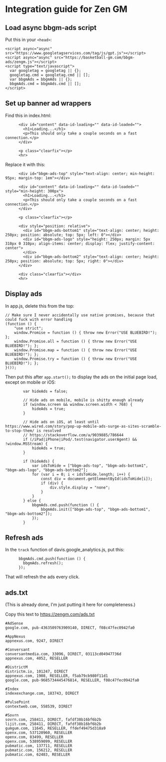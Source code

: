 # Integration guide for Zen GM

## Load async bbgm-ads script

Put this in your `<head>`:

    <script async="async" src="https://www.googletagservices.com/tag/js/gpt.js"></script>
    <script async="async" src="https://basketball-gm.com/bbgm-ads/zengm.js"></script>
    <script type="text/javascript">
      var googletag = googletag || {};
      googletag.cmd = googletag.cmd || [];
      var bbgmAds = bbgmAds || {};
      bbgmAds.cmd = bbgmAds.cmd || [];
    </script>

## Set up banner ad wrappers

Find this in index.html:

          <div id="content" data-id-loading="" data-id-loaded="">
            <h1>Loading...</h1>
            <p>This should only take a couple seconds on a fast connection.</p>
          </div>

          <p class="clearfix"></p>
          <hr>

Replace it with this:

          <div id="bbgm-ads-top" style="text-align: center; min-height: 95px; margin-top: 1em"></div>

          <div id="content" data-id-loading="" data-id-loaded="" style="min-height: 300px">
            <h1>Loading...</h1>
            <p>This should only take a couple seconds on a fast connection.</p>
          </div>

          <p class="clearfix"></p>

          <div style="position: relative">
            <div id="bbgm-ads-bottom1" style="text-align: center; height: 250px; position: absolute; top: 5px; left: 0"></div>
            <div id="bbgm-ads-logo" style="height: 250px; margin: 5px 310px 0 310px; align-items: center; display: flex; justify-content: center">
            </div>
            <div id="bbgm-ads-bottom2" style="text-align: center; height: 250px; position: absolute; top: 5px; right: 0"></div>
          </div>

          <div class="clearfix"></div>
          <hr>

## Display ads

In app.js, delete this from the top:

    // Make sure I never accidentally use native promises, because that could fuck with error handling
    (function () {
        "use strict";
        window.Promise = function () { throw new Error("USE BLUEBIRD!"); };
        window.Promise.all = function () { throw new Error("USE BLUEBIRD!"); };
        window.Promise.map = function () { throw new Error("USE BLUEBIRD!"); };
        window.Promise.try = function () { throw new Error("USE BLUEBIRD!"); };
    }());

Then put this after `app.start();` to display the ads on the initial page load, except on mobile or iOS:

            var hideAds = false;

            // Hide ads on mobile, mobile is shitty enough already
            if (window.screen && window.screen.width < 768) {
                hideAds = true;
            }

            // Hide ads on iOS, at least until https://www.wired.com/story/pop-up-mobile-ads-surge-as-sites-scramble-to-stop-them/ is resolved
            // https://stackoverflow.com/a/9039885/786644
            if (/iPad|iPhone|iPod/.test(navigator.userAgent) && !window.MSStream) {
                hideAds = true;
            }

            if (hideAds) {
                var idsToHide = ["bbgm-ads-top", "bbgm-ads-bottom1", "bbgm-ads-logo", "bbgm-ads-bottom2"];
                for (var i = 0; i < idsToHide.length; i++) {
                    const div = document.getElementById(idsToHide[i]);
                    if (div) {
                        div.style.display = "none";
                    }
                }
            } else {
                bbgmAds.cmd.push(function () {
                    bbgmAds.init(["bbgm-ads-top", "bbgm-ads-bottom1", "bbgm-ads-bottom2"]);
                });
            }

## Refresh ads

In the `track` function of davis.google_analytics.js, put this:

          bbgmAds.cmd.push(function () {
            bbgmAds.refresh();
          });

That will refresh the ads every click.

## ads.txt

(This is already done, I'm just putting it here for completeness.)

Copy this text to https://zengm.com/ads.txt

    #AdSense
    google.com, pub-4363509763909140, DIRECT, f08c47fec0942fa0

    #AppNexus
    appnexus.com, 9247, DIRECT

    #Conversant
    conversantmedia.com, 33096, DIRECT, 03113cd04947736d
    appnexus.com, 4052, RESELLER

    #DistrictM
    districtm.io, 101247, DIRECT
    appnexus.com, 1908, RESELLER, f5ab79cb980f11d1
    google.com, pub-9685734445476814, RESELLER, f08c47fec0942fa0

    #Index
    indexexchange.com, 183743, DIRECT

    #PulsePoint
    contextweb.com, 558539, DIRECT

    #Sovrn
    sovrn.com, 258411, DIRECT, fafdf38b16bf6b2b
    lijit.com, 258411, DIRECT, fafdf38b16bf6b2b
    gumgum.com, 11645, RESELLER, ffdef49475d318a9
    openx.com, 537120960, RESELLER
    openx.com, 83499, RESELLER
    openx.com, 538959099, RESELLER
    pubmatic.com, 137711, RESELLER
    pubmatic.com, 156212, RESELLER
    pubmatic.com, 62483, RESELLER
